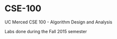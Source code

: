# CSE-100
UC Merced CSE 100 - Algorithm Design and Analysis

Labs done during the Fall 2015 semester
